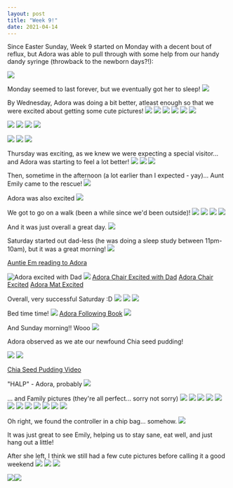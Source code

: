 ```yaml
---
layout: post
title: "Week 9!"
date: 2021-04-14
---
```


Since Easter Sunday, Week 9 started on Monday with a decent bout of reflux, but Adora was able to pull through with some help from our handy dandy syringe (throwback to the newborn days?!):

![](assets/img/2021-04-14-03-36-14.png)

Monday seemed to last forever, but we eventually got her to sleep!
![](assets/img/2021-04-14-03-36-59.png)

By Wednesday, Adora was doing a bit better, atleast enough so that we were excited about getting some cute pictures!
![](assets/img/2021-04-14-03-37-52.png)
![](assets/img/2021-04-14-03-37-59.png)
![](assets/img/2021-04-14-03-38-06.png)
![](assets/img/2021-04-14-03-38-12.png)
![](assets/img/2021-04-14-03-38-22.png)
![](assets/img/2021-04-14-03-38-28.png)

![](assets/img/2021-04-14-03-38-50.png)
![](assets/img/2021-04-15-20-54-18.png)
![](assets/img/2021-04-15-20-54-28.png)
![](assets/img/2021-04-15-20-54-38.png)

![](assets/img/2021-04-15-20-54-49.png)
![](assets/img/2021-04-15-20-55-00.png)
![](assets/img/2021-04-15-20-55-19.png)

Thursday was exciting, as we knew we were expecting a special visitor... and Adora was starting to feel a lot better!
![](assets/img/2021-04-14-03-39-20.png)
![](assets/img/2021-04-15-21-00-12.png)
![](assets/img/2021-04-15-21-00-23.png)

Then, sometime in the afternoon (a lot earlier than I expected - yay)... Aunt Emily came to the rescue!
![](assets/img/2021-04-14-03-39-41.png)

Adora was also excited
![](assets/img/2021-04-15-21-01-05.png)

We got to go on a walk (been a while since we'd been outside)!
![](assets/img/2021-04-15-21-01-30.png)
![](assets/img/2021-04-15-21-01-41.png)
![](assets/img/2021-04-15-21-01-56.png)
![](assets/img/2021-04-15-21-02-11.png)

And it was just overall a great day. 
![](assets/img/2021-04-15-21-02-42.png)

Saturday started out dad-less (he was doing a sleep study between 11pm-10am), but it was a great morning!
![](assets/img/2021-04-15-21-03-54.png)

[Auntie Em reading to Adora](https://photos.app.goo.gl/etVb2FMBdNZ5vi4G6)

![Adora excited with Dad](assets/img/2021-04-15-21-04-26.png)
![](assets/img/2021-04-15-21-04-38.png)
[Adora Chair Excited with Dad](https://photos.app.goo.gl/UP7UKv4Bk3WaX98v6)
[Adora Chair Excited](https://photos.app.goo.gl/gF5nNWTFatSM63h4A)
[Adora Mat Excited](https://photos.app.goo.gl/Cpfec3ZT2bvrzTy97)

Overall, very successful Saturday :D
![](assets/img/2021-04-15-21-07-19.png)
![](assets/img/2021-04-15-21-07-32.png)
![](assets/img/2021-04-15-21-07-54.png)

Bed time time!
![](assets/img/2021-04-15-21-08-13.png)
[Adora Following Book](https://photos.app.goo.gl/vzc6XXEnDubTaX1k6)
![](assets/img/2021-04-15-21-08-43.png)


And Sunday morning!! Wooo
![](assets/img/2021-04-15-21-09-07.png)

Adora observed as we ate our newfound Chia seed pudding!

![](assets/img/2021-04-15-21-09-38.png)
![](assets/img/2021-04-15-21-09-50.png)

[Chia Seed Pudding Video](https://photos.app.goo.gl/greSvYy1G6apKnY76)

"HALP" - Adora, probably
![](assets/img/2021-04-15-21-10-36.png)

... and Family pictures (they're all perfect... sorry not sorry)
![](assets/img/2021-04-15-21-10-51.png)
![](assets/img/2021-04-15-21-11-18.png)
![](assets/img/2021-04-15-21-11-30.png)
![](assets/img/2021-04-15-21-11-37.png)
![](assets/img/2021-04-15-21-11-43.png)
![](assets/img/2021-04-15-21-11-49.png)
![](assets/img/2021-04-15-21-12-00.png)
![](assets/img/2021-04-15-21-12-10.png)
![](assets/img/2021-04-15-21-12-17.png)
![](assets/img/2021-04-15-21-12-23.png)
![](assets/img/2021-04-15-21-12-30.png)
![](assets/img/2021-04-15-21-12-37.png)

Oh right, we found the controller in a chip bag... somehow. 
![](assets/img/2021-04-15-21-13-07.png)

It was just great to see Emily, helping us to stay sane, eat well, and just hang out a little! 

After she left, I think we still had a few cute pictures before calling it a good weekend
![](assets/img/2021-04-15-21-14-23.png)
![](assets/img/2021-04-15-21-14-33.png)
![](assets/img/2021-04-15-21-15-04.png)

![](assets/img/2021-04-15-21-15-31.png)![](assets/img/2021-04-15-21-15-37.png)